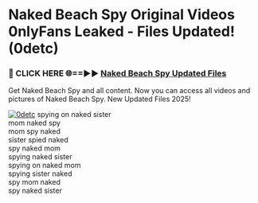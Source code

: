 # Naked Beach Spy Original Videos 0nlyFans Leaked - Files Updated! (0detc)

<h3>🔴 CLICK HERE 🌐==►► <a href="https://tinyurl.com/yckcrads" rel="nofollow">Naked Beach Spy Updated Files</a></h3>

Get Naked Beach Spy and all content. Now you can access all videos and pictures of Naked Beach Spy. New Updated Files 2025!

[![0detc](https://i.imgur.com/hpKpOFt.gif)](https://tinyurl.com/yckcrads)
spying on naked sister<br>
mom naked spy<br>
mom spy naked<br>
sister spied naked<br>
spy naked mom<br>
spying naked sister<br>
spying on naked mom<br>
spying sister naked<br>
spy mom naked<br>
spy naked sister